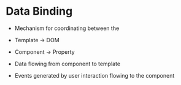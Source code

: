 # Data Binding

*  Mechanism for coordinating between the

  * Template -&gt; DOM

  * Component -&gt; Property

* Data flowing from component to template

* Events generated by user interaction flowing to the component



